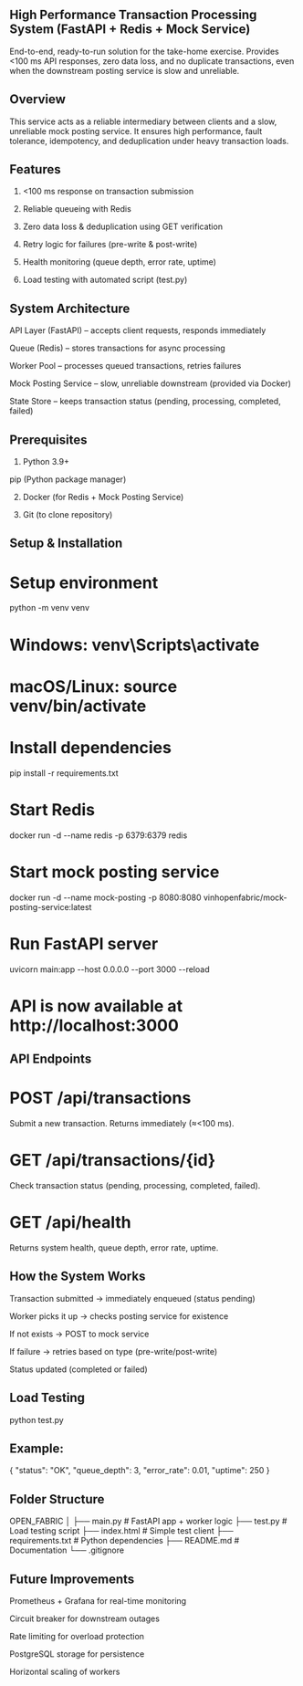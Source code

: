 ## High Performance Transaction Processing System (FastAPI + Redis + Mock Service)

End-to-end, ready-to-run solution for the take-home exercise.
Provides <100 ms API responses, zero data loss, and no duplicate transactions, even when the downstream posting service is slow and unreliable.

## Overview

This service acts as a reliable intermediary between clients and a slow, unreliable mock posting service.
It ensures high performance, fault tolerance, idempotency, and deduplication under heavy transaction loads.

## Features

1. <100 ms response on transaction submission

2. Reliable queueing with Redis

3. Zero data loss & deduplication using GET verification

4. Retry logic for failures (pre-write & post-write)

5. Health monitoring (queue depth, error rate, uptime)

6. Load testing with automated script (test.py)

## System Architecture

API Layer (FastAPI) – accepts client requests, responds immediately

Queue (Redis) – stores transactions for async processing

Worker Pool – processes queued transactions, retries failures

Mock Posting Service – slow, unreliable downstream (provided via Docker)

State Store – keeps transaction status (pending, processing, completed, failed)

## Prerequisites

1. Python 3.9+

pip (Python package manager)

2. Docker (for Redis + Mock Posting Service)

3. Git (to clone repository)

## Setup & Installation

# Setup environment
python -m venv venv

# Windows: venv\Scripts\activate
# macOS/Linux: source venv/bin/activate

# Install dependencies
pip install -r requirements.txt

# Start Redis
docker run -d --name redis -p 6379:6379 redis

# Start mock posting service
docker run -d --name mock-posting -p 8080:8080 vinhopenfabric/mock-posting-service:latest

# Run FastAPI server
uvicorn main:app --host 0.0.0.0 --port 3000 --reload
# API is now available at http://localhost:3000

## API Endpoints

# POST /api/transactions

Submit a new transaction. Returns immediately (≈<100 ms).

# GET /api/transactions/{id}

Check transaction status (pending, processing, completed, failed).

# GET /api/health

Returns system health, queue depth, error rate, uptime.

## How the System Works

Transaction submitted → immediately enqueued (status pending)

Worker picks it up → checks posting service for existence

If not exists → POST to mock service

If failure → retries based on type (pre-write/post-write)

Status updated (completed or failed)

## Load Testing
python test.py


## Example:

{
  "status": "OK",
  "queue_depth": 3,
  "error_rate": 0.01,
  "uptime": 250
}

## Folder Structure

OPEN_FABRIC
│
├── main.py              # FastAPI app + worker logic
├── test.py              # Load testing script
├── index.html           # Simple test client
├── requirements.txt     # Python dependencies
├── README.md            # Documentation
└── .gitignore

## Future Improvements

Prometheus + Grafana for real-time monitoring

Circuit breaker for downstream outages

Rate limiting for overload protection

PostgreSQL storage for persistence

Horizontal scaling of workers
